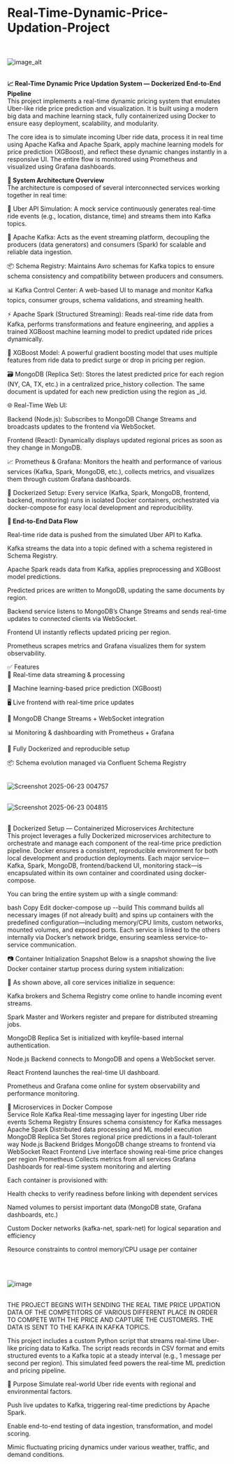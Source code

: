 # Real-Time-Dynamic-Price-Updation-Project<br><br>

![image_alt](https://github.com/aviral-dot/real-time-dynamic-price-updation-project/blob/main/real-time-dynamic-price.drawio.png?raw=true)<br><br>




**📈 Real-Time Dynamic Price Updation System — Dockerized End-to-End Pipeline**<br>
This project implements a real-time dynamic pricing system that emulates Uber-like ride price prediction and visualization. It is built using a modern big data and machine learning stack, fully containerized using Docker to ensure easy deployment, scalability, and modularity.

The core idea is to simulate incoming Uber ride data, process it in real time using Apache Kafka and Apache Spark, apply machine learning models for price prediction (XGBoost), and reflect these dynamic changes instantly in a responsive UI. The entire flow is monitored using Prometheus and visualized using Grafana dashboards.




**🧩 System Architecture Overview**<br>
The architecture is composed of several interconnected services working together in real time:

🚖 Uber API Simulation: A mock service continuously generates real-time ride events (e.g., location, distance, time) and streams them into Kafka topics.

🧵 Apache Kafka: Acts as the event streaming platform, decoupling the producers (data generators) and consumers (Spark) for scalable and reliable data ingestion.

📦 Schema Registry: Maintains Avro schemas for Kafka topics to ensure schema consistency and compatibility between producers and consumers.

📊 Kafka Control Center: A web-based UI to manage and monitor Kafka topics, consumer groups, schema validations, and streaming health.

⚡ Apache Spark (Structured Streaming): Reads real-time ride data from Kafka, performs transformations and feature engineering, and applies a trained XGBoost machine learning model to predict updated ride prices dynamically.

🤖 XGBoost Model: A powerful gradient boosting model that uses multiple features from ride data to predict surge or drop in pricing per region.

🗃️ MongoDB (Replica Set): Stores the latest predicted price for each region (NY, CA, TX, etc.) in a centralized price_history collection. The same document is updated for each new prediction using the region as _id.
<br>

🌐 Real-Time Web UI:<br>

Backend (Node.js): Subscribes to MongoDB Change Streams and broadcasts updates to the frontend via WebSocket.

Frontend (React): Dynamically displays updated regional prices as soon as they change in MongoDB.

📈 Prometheus & Grafana: Monitors the health and performance of various services (Kafka, Spark, MongoDB, etc.), collects metrics, and visualizes them through custom Grafana dashboards.

🐳 Dockerized Setup: Every service (Kafka, Spark, MongoDB, frontend, backend, monitoring) runs in isolated Docker containers, orchestrated via docker-compose for easy local development and reproducibility.



**🔄 End-to-End Data Flow**<br>

Real-time ride data is pushed from the simulated Uber API to Kafka.

Kafka streams the data into a topic defined with a schema registered in Schema Registry.

Apache Spark reads data from Kafka, applies preprocessing and XGBoost model predictions.

Predicted prices are written to MongoDB, updating the same documents by region.

Backend service listens to MongoDB’s Change Streams and sends real-time updates to connected clients via WebSocket.

Frontend UI instantly reflects updated pricing per region.

Prometheus scrapes metrics and Grafana visualizes them for system observability.


✅ Features<br>
🚀 Real-time data streaming & processing

🧠 Machine learning-based price prediction (XGBoost)

🖥️ Live frontend with real-time price updates

📡 MongoDB Change Streams + WebSocket integration

📊 Monitoring & dashboarding with Prometheus + Grafana

🐳 Fully Dockerized and reproducible setup

📦 Schema evolution managed via Confluent Schema Registry<br><br>




![Screenshot 2025-06-23 004757](https://github.com/user-attachments/assets/2e966768-1d38-4c86-babf-3ef6db8041f2)<br><br>

![Screenshot 2025-06-23 004815](https://github.com/user-attachments/assets/fa59dd6e-70c7-4ad8-9186-83014a3cb135)<br><br>

🐳 Dockerized Setup — Containerized Microservices Architecture<br>
This project leverages a fully Dockerized microservices architecture to orchestrate and manage each component of the real-time price prediction pipeline. Docker ensures a consistent, reproducible environment for both local development and production deployments. Each major service—Kafka, Spark, MongoDB, frontend/backend UI, monitoring stack—is encapsulated within its own container and coordinated using docker-compose.

You can bring the entire system up with a single command:

bash
Copy
Edit
docker-compose up --build
This command builds all necessary images (if not already built) and spins up containers with the predefined configuration—including memory/CPU limits, custom networks, mounted volumes, and exposed ports. Each service is linked to the others internally via Docker’s network bridge, ensuring seamless service-to-service communication.

📷 Container Initialization Snapshot
Below is a snapshot showing the live Docker container startup process during system initialization:


📌 As shown above, all core services initialize in sequence:

Kafka brokers and Schema Registry come online to handle incoming event streams.

Spark Master and Workers register and prepare for distributed streaming jobs.

MongoDB Replica Set is initialized with keyfile-based internal authentication.

Node.js Backend connects to MongoDB and opens a WebSocket server.

React Frontend launches the real-time UI dashboard.

Prometheus and Grafana come online for system observability and performance monitoring.

🧱 Microservices in Docker Compose<br>
Service	Role
Kafka	Real-time messaging layer for ingesting Uber ride events
Schema Registry	Ensures schema consistency for Kafka messages
Apache Spark	Distributed data processing and ML model execution
MongoDB Replica Set	Stores regional price predictions in a fault-tolerant way
Node.js Backend	Bridges MongoDB change streams to frontend via WebSocket
React Frontend	Live interface showing real-time price changes per region
Prometheus	Collects metrics from all services
Grafana	Dashboards for real-time system monitoring and alerting

Each container is provisioned with:

Health checks to verify readiness before linking with dependent services

Named volumes to persist important data (MongoDB state, Grafana dashboards, etc.)

Custom Docker networks (kafka-net, spark-net) for logical separation and efficiency

Resource constraints to control memory/CPU usage per container

<br>
<br>


![image](https://github.com/user-attachments/assets/4ced7e10-6dc0-426b-a9e8-45ea566d3ec2)<br><br>


THE PROJECT BEGINS WITH SENDING THE REAL TIME PRICE UPDATION DATA OF THE COMPETITORS OF  VARIOUS DIFFERENT PLACE IN ORDER TO COMPETE WITH THE PRICE AND CAPTURE THE CUSTOMERS. 
THE DATA IS SENT TO THE KAFKA IN KAFKA TOPICS.

This project includes a custom Python script that streams real-time Uber-like pricing data to Kafka. The script reads records in CSV format and emits structured events to a Kafka topic at a steady interval (e.g., 1 message per second per region). This simulated feed powers the real-time ML prediction and pricing pipeline.

🧪 Purpose
Simulate real-world Uber ride events with regional and environmental factors.

Push live updates to Kafka, triggering real-time predictions by Apache Spark.

Enable end-to-end testing of data ingestion, transformation, and model scoring.

Mimic fluctuating pricing dynamics under various weather, traffic, and demand conditions.

































